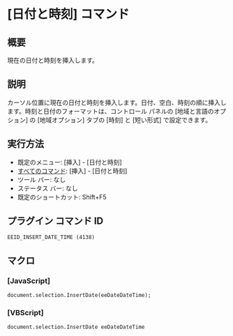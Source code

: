 # \[日付と時刻\] コマンド

## 概要

現在の日付と時刻を挿入します。

## 説明

カーソル位置に現在の日付と時刻を挿入します。日付、空白、時刻の順に挿入します。時刻と日付のフォーマットは、コントロール パネルの
\[地域と言語のオプション\] の \[地域オプション\] タブの \[時刻\] と \[短い形式\] で設定できます。

## 実行方法

- 既定のメニュー: \[挿入\] \- \[日付と時刻\]
- [すべてのコマンド](../../glossary/allcommands): \[挿入\] \- \[日付と時刻\]
- ツール バー: なし
- ステータス バー: なし
- 既定のショートカット: Shift+F5

## プラグイン コマンド ID

```
EEID_INSERT_DATE_TIME (4138)```

## マクロ

### \[JavaScript\]

```
document.selection.InsertDate(eeDateDateTime);
```

### \[VBScript\]

```
document.selection.InsertDate eeDateDateTime
```
